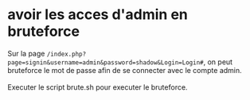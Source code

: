 # avoir les acces d'admin en bruteforce

Sur la page `/index.php?page=signin&username=admin&password=shadow&Login=Login#`, on peut bruteforce le mot de passe afin de se connecter avec le compte admin. \
 \
Executer le script brute.sh pour executer le bruteforce.

